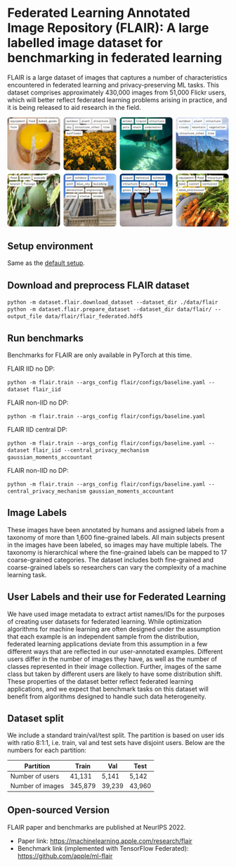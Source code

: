 # Federated Learning Annotated Image Repository (FLAIR): A large labelled image dataset for benchmarking in federated learning

FLAIR is a large dataset of images that captures a number of characteristics encountered in federated learning and privacy-preserving ML tasks. 
This dataset comprises approximately 430,000 images from 51,000 Flickr users, which will better reflect federated learning problems arising in practice, and it is being released to aid research in the field.

![alt text](images/FLAIR_sample.jpeg)


## Setup environment

Same as the [default setup](../README.md).

## Download and preprocess FLAIR dataset

```
python -m dataset.flair.download_dataset --dataset_dir ./data/flair
python -m dataset.flair.prepare_dataset --dataset_dir data/flair/ --output_file data/flair/flair_federated.hdf5
```

## Run benchmarks

Benchmarks for FLAIR are only available in PyTorch at this time.

FLAIR IID no DP:
```
python -m flair.train --args_config flair/configs/baseline.yaml --dataset flair_iid
```
FLAIR non-IID no DP:
```
python -m flair.train --args_config flair/configs/baseline.yaml
```
FLAIR IID central DP:
```
python -m flair.train --args_config flair/configs/baseline.yaml --dataset flair_iid --central_privacy_mechanism gaussian_moments_accountant 
```
FLAIR non-IID no DP:
```
python -m flair.train --args_config flair/configs/baseline.yaml --central_privacy_mechanism gaussian_moments_accountant 
```

## Image Labels
These images have been annotated by humans and assigned labels from a taxonomy of more than 1,600 fine-grained labels. 
All main subjects present in the images have been labeled, so images may have multiple labels. 
The taxonomy is hierarchical where the fine-grained labels can be mapped to 17 coarse-grained categories.
The dataset includes both fine-grained and coarse-grained labels so researchers can vary the complexity of a machine learning task.

## User Labels and their use for Federated Learning
We have used image metadata to extract artist names/IDs for the purposes of creating user datasets for federated learning. 
While optimization algorithms for machine learning are often designed under the assumption that each example is an independent sample from the distribution, federated learning applications deviate from this assumption in a few different ways that are reflected in our user-annotated examples. 
Different users differ in the number of images they have, as well as the number of classes represented in their image collection. 
Further, images of the same class but taken by different users are likely to have some distribution shift. 
These properties of the dataset better reflect federated learning applications, and we expect that benchmark tasks on this dataset will benefit from algorithms designed to handle such data heterogeneity.

## Dataset split
We include a standard train/val/test split.
The partition is based on user ids with ratio 8:1:1, i.e. train, val and test sets have disjoint users.
Below are the numbers for each partition:

| Partition        | Train   | Val    | Test   |
| ---------------- | ------- | ------ | ------ |
| Number of users  | 41,131  | 5,141  | 5,142  |
| Number of images | 345,879 | 39,239 | 43,960 |


## Open-sourced Version
FLAIR paper and benchmarks are published at NeurIPS 2022.
* Paper link: https://machinelearning.apple.com/research/flair
* Benchmark link (implemented with TensorFlow Federated): https://github.com/apple/ml-flair
